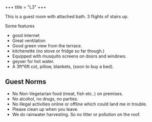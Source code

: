 +++
title = "L3"
+++

This is a guest room with attached bath. 3 flights of stairs up.

Some features

- good internet
- Great ventilation
- Good green view from the terrace.
- kitchenette (no stove or fridge so far though.)
- Equipped with musquito screens on doors and windows.
- geyser for hot water.
- A 3ft*6ft cot, pillow, blankets, (soon to buy a bed).

## Guest Norms
- No Non-Vegetarian food (meat, fish etc..) on premises.
- No alcohol, no drugs, no parties.
- No illegal activities online or offline which could land me in trouble.
- Please clean up when you leave.
- We do rainwater harvesting. So no litter or pollution on the roof.

